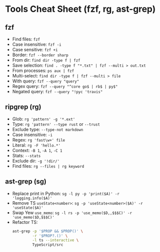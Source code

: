 # Tools Cheat Sheet (fzf, rg, ast-grep)

## fzf

- Find files: `fzf`
- Case insensitive: `fzf -i`
- Case sensitive: `fzf +i`
- Border: `fzf --border sharp`
- From dir: `find dir -type f | fzf`
- Save selection: `find . -type f "*.txt" | fzf --multi > out.txt`
- From processes: `ps aux | fzf`
- Multi-select: `find dir -type f | fzf --multi > file`
- With query: `fzf --query "query"`
- Regex query: `fzf --query "^core go$ | rb$ | py$"`
- Negated query: `fzf --query "!pyc 'travis"`

## ripgrep (rg)

- Glob: `rg 'pattern' -g '*.ext'`
- Type: `rg 'pattern' --type rust` or `--trust`
- Exclude type: `--type-not markdown`
- Case insensitive: `-i`
- Regex: `rg 'fast\w+' file`
- Literal: `rg -F 'hello.*'`
- Context: `-B 1`, `-A 1`, `-C 1`
- Stats: `--stats`
- Exclude dir: `-g '!dir/'`
- Find files: `rg --files | rg keyword`

## ast-grep (sg)

- Replace print in Python: `sg -l py -p 'print($A)' -r 'logging.info($A)'`
- Remove TS `useState<number>`: `sg -p 'useState<number>($A)' -r 'useState($A)'`
- Swap Yew `use_memo`: `sg -l rs -p 'use_memo($D,,$$$C)' -r 'use_memo($D,$$$C)'`
- Refactor TS:
  ```sh
  ast-grep -p '$PROP && $PROP()' \
           -r '$PROP?.()' \
           -l ts --interactive \
           TypeScript/src
  ```

